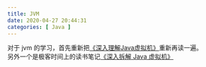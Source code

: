 ```yaml
---
title: JVM
date: 2020-04-27 20:44:31
categories: [ Java ]
---
```

对于 jvm 的学习，首先重新把[《深入理解Java虚拟机》](https://github.com/LayneHuang/ForEasyCode/blob/master/java/jvm/jvm_book.md)重新再读一遍。  
另外一个是极客时间上的读书笔记[《深入拆解 Java 虚拟机》](https://github.com/LayneHuang/ForEasyCode/blob/master/java/jvm/jvm_git_time.md)